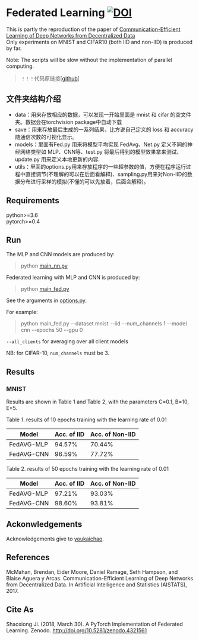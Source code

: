 # Federated Learning [![DOI](https://zenodo.org/badge/DOI/10.5281/zenodo.4321561.svg)](https://doi.org/10.5281/zenodo.4321561)

This is partly the reproduction of the paper of [Communication-Efficient Learning of Deep Networks from Decentralized Data](https://arxiv.org/abs/1602.05629)   
Only experiments on MNIST and CIFAR10 (both IID and non-IID) is produced by far.

Note: The scripts will be slow without the implementation of parallel computing. 

> `！！！`代码原链接[[github](https://github.com/shaoxiongji/federated-learning)]

## 文件夹结构介绍

- data：用来存放相应的数据，可以发现一开始里面是 mnist 和 cifar 的空文件夹。数据会在torchvision package中自动下载
- save：用来存放最后生成的一系列结果，比方说自己定义的 loss 和 accuracy 随通信次数的可视化显示。
- models：里面有Fed.py 用来将模型平均实现 FedAvg、Net.py 定义不同的神经网络类型如 MLP、CNN等、test.py 将最后得到的模型效果拿来测试、update.py 用来定义本地更新的内容.
- utils：里面的options.py用来存放程序的一些超参数的值，方便在程序运行过程中直接调节(不理解的可以在后面看解释)、sampling.py用来对Non-IID的数据分布进行采样的模拟(不懂的可以先放着，后面会解释)。




## Requirements
python>=3.6  
pytorch>=0.4

## Run

The MLP and CNN models are produced by:
> python [main_nn.py](main_nn.py)

Federated learning with MLP and CNN is produced by:
> python [main_fed.py](main_fed.py)

See the arguments in [options.py](utils/options.py). 

For example:
> python main_fed.py --dataset mnist --iid --num_channels 1 --model cnn --epochs 50 --gpu 0  

`--all_clients` for averaging over all client models

NB: for CIFAR-10, `num_channels` must be 3.

## Results
### MNIST
Results are shown in Table 1 and Table 2, with the parameters C=0.1, B=10, E=5.

Table 1. results of 10 epochs training with the learning rate of 0.01

| Model     | Acc. of IID | Acc. of Non-IID|
| -----     | -----       | ----           |
| FedAVG-MLP|  94.57%     | 70.44%         |
| FedAVG-CNN|  96.59%     | 77.72%         |

Table 2. results of 50 epochs training with the learning rate of 0.01

| Model     | Acc. of IID | Acc. of Non-IID|
| -----     | -----       | ----           |
| FedAVG-MLP| 97.21%      | 93.03%         |
| FedAVG-CNN| 98.60%      | 93.81%         |


## Ackonwledgements
Acknowledgements give to [youkaichao](https://github.com/youkaichao).

## References
McMahan, Brendan, Eider Moore, Daniel Ramage, Seth Hampson, and Blaise Aguera y Arcas. Communication-Efficient Learning of Deep Networks from Decentralized Data. In Artificial Intelligence and Statistics (AISTATS), 2017.

## Cite As
Shaoxiong Ji. (2018, March 30). A PyTorch Implementation of Federated Learning. Zenodo. http://doi.org/10.5281/zenodo.4321561

